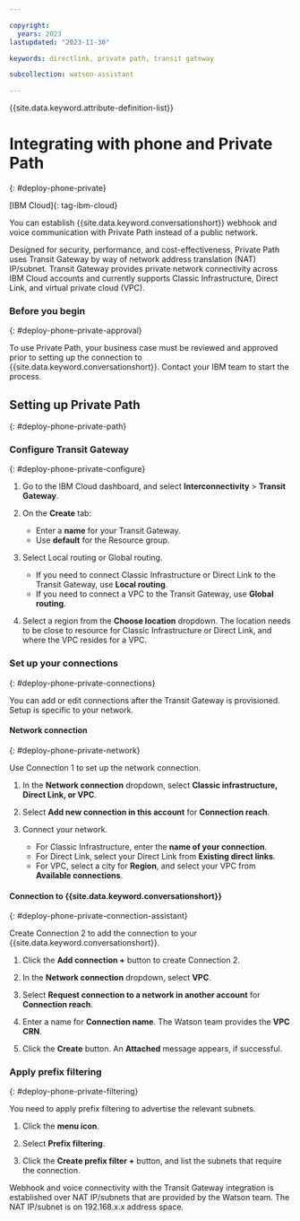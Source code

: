 ```yaml
---

copyright:
  years: 2023
lastupdated: "2023-11-30"

keywords: directlink, private path, transit gateway

subcollection: watson-assistant

---
```


{{site.data.keyword.attribute-definition-list}}

# Integrating with phone and Private Path
{: #deploy-phone-private}

[IBM Cloud]{: tag-ibm-cloud}



You can establish {{site.data.keyword.conversationshort}} webhook and voice communication with Private Path instead of a public network. 

Designed for security, performance, and cost-effectiveness, Private Path uses Transit Gateway by way of network address translation (NAT) IP/subnet. Transit Gateway provides private network connectivity across IBM Cloud accounts and currently supports Classic Infrastructure, Direct Link, and virtual private cloud (VPC).

### Before you begin
{: #deploy-phone-private-approval}

To use Private Path, your business case must be reviewed and approved prior to setting up the connection to {{site.data.keyword.conversationshort}}. Contact your IBM team to start the process. 

## Setting up Private Path
{: #deploy-phone-private-path}

### Configure Transit Gateway
{: #deploy-phone-private-configure}

1. Go to the IBM Cloud dashboard, and select **Interconnectivity** > **Transit Gateway**.

1. On the **Create** tab:

    - Enter a **name** for your Transit Gateway.
    - Use **default** for the Resource group.

1. Select Local routing or Global routing.

    - If you need to connect Classic Infrastructure or Direct Link to the Transit Gateway, use **Local routing**.
    - If you need to connect a VPC to the Transit Gateway, use **Global routing**.

1. Select a region from the **Choose location** dropdown. The location needs to be close to resource for Classic Infrastructure or Direct Link, and where the VPC resides for a VPC.

### Set up your connections
{: #deploy-phone-private-connections}

You can add or edit connections after the Transit Gateway is provisioned. Setup is specific to your network.

#### Network connection
{: #deploy-phone-private-network}

Use Connection 1 to set up the network connection.

1. In the **Network connection** dropdown, select **Classic infrastructure, Direct Link, or VPC**. 

1. Select **Add new connection in this account** for **Connection reach**. 

1. Connect your network. 

    - For Classic Infrastructure, enter the **name of your connection**.
    - For Direct Link, select your Direct Link from **Existing direct links**. 
    - For VPC, select a city for **Region**, and select your VPC from **Available connections**. 

#### Connection to {{site.data.keyword.conversationshort}}
{: #deploy-phone-private-connection-assistant}

Create Connection 2 to add the connection to your {{site.data.keyword.conversationshort}}. 

1. Click the **Add connection +** button to create Connection 2.

1. In the **Network connection** dropdown, select **VPC**. 

1. Select **Request connection to a network in another account** for **Connection reach**. 

1. Enter a name for **Connection name**. The Watson team provides the **VPC CRN**. 

1. Click the **Create** button. An **Attached** message appears, if successful.

### Apply prefix filtering
{: #deploy-phone-private-filtering}

You need to apply prefix filtering to advertise the relevant subnets. 

1. Click the **menu icon**.

1. Select **Prefix filtering**.

1. Click the **Create prefix filter +** button, and list the subnets that require the connection.

Webhook and voice connectivity with the Transit Gateway integration is established over NAT IP/subnets that are provided by the Watson team. The NAT IP/subnet is on 192.168.x.x address space. 


